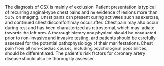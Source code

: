 The diagnosis of CSX is mainly of exclusion. Patient presentation is typical of recurring anginal-type chest pains and no evidence of lesions more than 50% on imaging. Chest pains can present during activities such as exercise, and continued chest discomfort may occur after. Chest pain may also occur during rest and has been characterized as retrosternal, which may radiate towards the left arm. A thorough history and physical should be conducted prior to non-invasive and invasive testing, and patients should be carefully assessed for the potential pathophysiology of their manifestations. Chest pain from all non-cardiac causes, including psychological possibilities, should be differentiated. The patient's risk factors for coronary artery disease should also be thoroughly assessed.